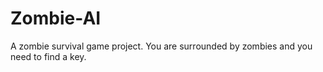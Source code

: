 # Zombie-AI

A zombie survival game project. You are surrounded by zombies and you need to find a key.

